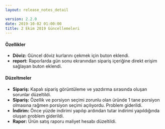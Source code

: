 ```yaml
---
layout: release_notes_detail

version: 2.2.0
date: 2019-10-02 01:00:00
title: 2 Ekim 2019 Güncellemeleri
---
```



#### Özellikler
* **Döviz:** Güncel döviz kurlarını çekmek için buton eklendi.
* **report:** Raporlarda gün sonu ekranından sipariş içeriğine direkt erişim sağlayan buton eklendi. 

#### Düzeltmeler
* **Sipariş:** Kapalı sipariş görüntüleme ve yazdırma sırasında oluşan sorunlar düzeltildi.
* **Sipariş:** Özellik ve porsiyon seçimi zorunlu olan üründe 1 tane porsiyon olmasına rağmen porsiyon seçimi açılıyordu. Problem giderildi.
* **İndirim:** Önce yüzde indirimi yapılıp ardından tutar indirimi yapıldığında oluşan problem giderildi.
* **Rapor:** Ürün satış raporu maliyet hesabı düzeltildi. 